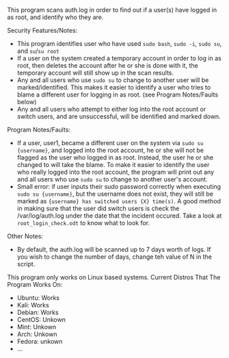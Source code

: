 This program scans auth.log in order to find out if a user(s) have logged in as root, and identify who they are.

Security Features/Notes:
- This program identifies user who have used `sudo bash`, `sudo -i`, `sudo su`, and `su`/`su root`
- If a user on the system created a temporary account in order to log in as root, then deletes the account after he or she is done with it, the temporary account will still show up in the scan results.
- Any and all users who use `sudo su` to change to another user will be marked/identified. This makes it easier to identify a user who tries to blame a different user for logging in as root. (see Program Notes/Faults below)
- Any and all users who attempt to either log into the root account or switch users, and are unsuccessful, will be identified and marked down.

Program Notes/Faults:
- If a user, user1, became a different user on the system via `sudo su {username}`, and logged into the root account, he or she will not be flagged as the user who logged in as root. Instead, the user he or she changed to will take the blame. To make it easier to identify the user who really logged into the root account, the program will print out any and all users who use `sudo su` to change to another user's account.
- Small error: if user inputs their sudo password correctly when executing `sudo su {username}`, but the username does not exist, they will still be marked as `{username} has switched users {X} time(s)`. A good method in making sure that the user did switch users is check the /var/log/auth.log under the date that the incident occured. Take a look at `root_login_check.odt` to know what to look for.

Other Notes:
- By default, the auth.log will be scanned up to 7 days worth of logs. If you wish to change the number of days, change teh value of N in the script.

This program only works on Linux based systems.
Current Distros That The Program Works On:
- Ubuntu: Works
- Kali: Works
- Debian: Works
- CentOS: Unkown
- Mint: Unkown
- Arch: Unkown
- Fedora: unkown
- ...

